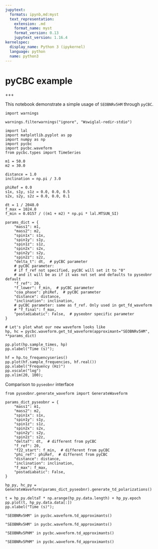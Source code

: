 ```yaml
---
jupytext:
  formats: ipynb,md:myst
  text_representation:
    extension: .md
    format_name: myst
    format_version: 0.13
    jupytext_version: 1.16.4
kernelspec:
  display_name: Python 3 (ipykernel)
  language: python
  name: python3
---
```


# pyCBC example

+++

This notebook demonstrate a simple usage of `SEOBNRv5HM` through `pyCBC`.

```{code-cell} ipython3
import warnings

warnings.filterwarnings("ignore", "Wswiglal-redir-stdio")
```

```{code-cell} ipython3
import lal
import matplotlib.pyplot as pp
import numpy as np
import pycbc
import pycbc.waveform
from pycbc.types import TimeSeries
```

```{code-cell} ipython3
m1 = 50.0
m2 = 30.0

distance = 1.0
inclination = np.pi / 3.0

phiRef = 0.0
s1x, s1y, s1z = 0.0, 0.0, 0.5
s2x, s2y, s2z = 0.0, 0.0, 0.1

dt = 1 / 2048.0
f_max = 1024.0
f_min = 0.0157 / ((m1 + m2) * np.pi * lal.MTSUN_SI)

params_dict = {
    "mass1": m1,
    "mass2": m2,
    "spin1x": s1x,
    "spin1y": s1y,
    "spin1z": s1z,
    "spin2x": s2x,
    "spin2y": s2y,
    "spin2z": s2z,
    "delta_t": dt,  # pyCBC parameter
    # pyCBC parameter:
    # if f_ref not specified, pyCBC will set it to "0"
    # and it will be as if it was not set and defaults to pyseobnr default
    "f_ref": 20,
    "f_lower": f_min,  # pyCBC parameter
    "coa_phase": phiRef,  # pyCBC parameter
    "distance": distance,
    "inclination": inclination,
    # pyCBC parameter: same as f_ref. Only used in get_fd_waveform
    # "f_final": f_max,
    "postadiabatic": False,  # pyseobnr specific parameter
}
```

```{code-cell} ipython3
# Let's plot what our new waveform looks like
hp, hc = pycbc.waveform.get_td_waveform(approximant="SEOBNRv5HM", **params_dict)
```

```{code-cell} ipython3
pp.plot(hp.sample_times, hp)
pp.xlabel("Time (s)");
```

```{code-cell} ipython3
hf = hp.to_frequencyseries()
pp.plot(hf.sample_frequencies, hf.real())
pp.xlabel("Frequency (Hz)")
pp.xscale("log")
pp.xlim(20, 100);
```

Comparison to `pyseobnr` interface

```{code-cell} ipython3
from pyseobnr.generate_waveform import GenerateWaveform
```

```{code-cell} ipython3
params_dict_pyseobnr = {
    "mass1": m1,
    "mass2": m2,
    "spin1x": s1x,
    "spin1y": s1y,
    "spin1z": s1z,
    "spin2x": s2x,
    "spin2y": s2y,
    "spin2z": s2z,
    "deltaT": dt,  # different from pyCBC
    "f_ref": 20,
    "f22_start": f_min,  # different from pyCBC
    "phi_ref": phiRef,  # different from pyCBC
    "distance": distance,
    "inclination": inclination,
    "f_max": f_max,
    "postadiabatic": False,
}

hp_py, hc_py = GenerateWaveform(params_dict_pyseobnr).generate_td_polarizations()
```

```{code-cell} ipython3
t = hp_py.deltaT * np.arange(hp_py.data.length) + hp_py.epoch
pp.plot(t, hp_py.data.data[:])
pp.xlabel("Time (s)");
```

```{code-cell} ipython3
"SEOBNRv5HM" in pycbc.waveform.td_approximants()
```

```{code-cell} ipython3
"SEOBNRv5HM" in pycbc.waveform.fd_approximants()
```

```{code-cell} ipython3
"SEOBNRv5PHM" in pycbc.waveform.td_approximants()
```

```{code-cell} ipython3
"SEOBNRv5PHM" in pycbc.waveform.fd_approximants()
```

```{code-cell} ipython3

```
